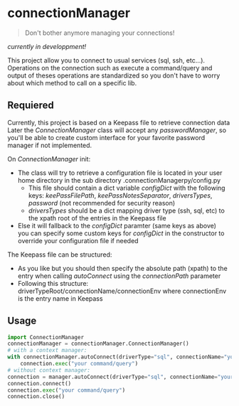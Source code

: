 # connectionManager

> Don't bother anymore managing your connections!

_currently in developpment!_

This project allow you to connect to usual services (sql, ssh, etc...).  
Operations on the connection such as execute a command/query and output of theses operations are standardized so you don't have to worry about which method to call on a specific lib.

## Requiered

Currently, this project is based on a Keepass file to retrieve connection data  
Later the *ConnectionManager* class will accept any *passwordManager*, so you'll be able to create custom interface for your favorite password manager if not implemented.

On *ConnectionManager* init:

- The class will try to retrieve a configuration file is located in your user home directory in the sub directory .connectionManagerpy/config.py
  - This file should contain a dict variable *configDict* with the following keys: *keePassFilePath*, *keePassNotesSeparator*, *driversTypes*, *password* (not recommended for security reason)
  - *driversTypes* should be a dict mapping driver type (ssh, sql, etc) to the xpath root of the entries in the Keepass file
- Else it will fallback to the *configDict* paramter (same keys as above)  
you can specify some custom keys for *configDict* in the constructor to override your configuration file if needed  

The Keepass file can be structured:

- As you like but you should then specify the absolute path (xpath) to the entry when calling *autoConnect* using the *connectionPath* parameter
- Following this structure: driverTypeRoot/connectionName/connectionEnv where connectionEnv is the entry name in Keepass

## Usage

```python
import ConnectionManager
connectionManager = connectionManager.ConnectionManager()
# with a context manager:
with connectionManager.autoConnect(driverType="sql", connectionName="yourBddName", connectionEnv="yourEnvName") as connection:
    connection.exec("your command/query")
# without context manager:
connection = manager.autoConnect(driverType="sql", connectionName="yourBddName", connectionEnv="yourEnvName")
connection.connect()
connection.exec("your command/query")
connection.close()
```
